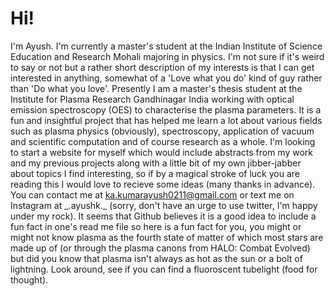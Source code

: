 # Hi! 
I'm Ayush. I'm currently a master's student at the Indian Institute of Science Education and Research Mohali majoring in physics. I'm not sure if it's weird to say or not but a rather short description of my interests is that I can get interested in anything, somewhat of a 'Love what you do' kind of guy rather than 'Do what you love'. Presently I am a master's thesis student at the Institute for Plasma Research Gandhinagar India working with optical emission spectroscopy (OES) to characterise the plasma parameters. It is a fun and insightful project that has helped me learn a lot about various fields such as plasma physics (obviously), spectroscopy, application of vacuum and scientific computation and of course research as a whole. I'm looking to start a website for myself which would include abstracts from my work and my previous projects along with a little bit of my own jibber-jabber about topics I find interesting, so if by a magical stroke of luck you are reading this I would love to recieve some ideas (many thanks in advance). You can contact me at ka.kumarayush0211@gmail.com or text me on Instagram at \_.ayushk.\_ (sorry, don't have an urge to use twitter, I'm happy under my rock). It seems that Github believes it is a good idea to include a fun fact in one's read me file so here is a fun fact for you, you might or might not know plasma as the fourth state of matter of which most stars are made up of (or through the plasma canons from HALO: Combat Evolved) but did you know that plasma isn't always as hot as the sun or a bolt of lightning. Look around, see if you can find a fluoroscent tubelight (food for thought).
